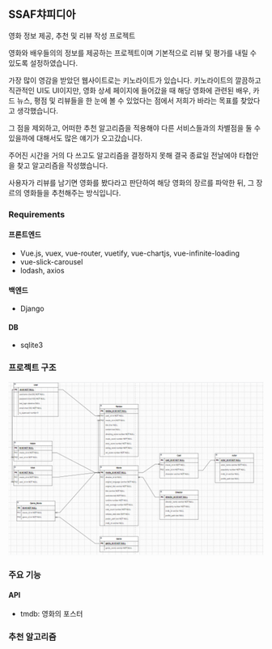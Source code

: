 ## SSAF챠피디아

영화 정보 제공, 추천 및 리뷰 작성 프로젝트

영화와 배우들의의 정보를 제공하는 프로젝트이며 기본적으로 리뷰 및 평가를 내릴 수 있도록 설정하였습니다.

가장 많이 영감을 받았던 웹사이트로는 키노라이트가 있습니다. 키노라이트의 깔끔하고 직관적인 UI도 UI이지만, 영화 상세 페이지에 들어갔을 때 해당 영화에 관련된 배우, 카드 뉴스, 평점 및 리뷰들을 한 눈에 볼 수 있었다는 점에서 저희가 바라는 목표를 찾았다고 생각했습니다.

그 점을 제외하고, 어떠한 추천 알고리즘을 적용해야 다른 서비스들과의 차별점을 둘 수 있을까에 대해서도 많은 얘기가 오고갔습니다.

주어진 시간을 거의 다 쓰고도 알고리즘을 결정하지 못해 결국 종료일 전날에야 타협안을 찾고 알고리즘을 작성했습니다.

사용자가 리뷰를 남기면 영화를 봤다라고 판단하여 해당 영화의 장르를 파악한 뒤, 그 장르의 영화들을 추천해주는 방식입니다.



### Requirements

#### 프론트엔드

* Vue.js, vuex, vue-router, vuetify, vue-chartjs, vue-infinite-loading
* vue-slick-carousel
* lodash, axios 

#### 백엔드

* Django

#### DB

* sqlite3



### 프로젝트 구조

![image-20220527055236992](README.assets/image-20220527055236992.png)



### 주요 기능

#### API 

* tmdb: 영화의 포스터 

### 추천 알고리즘

